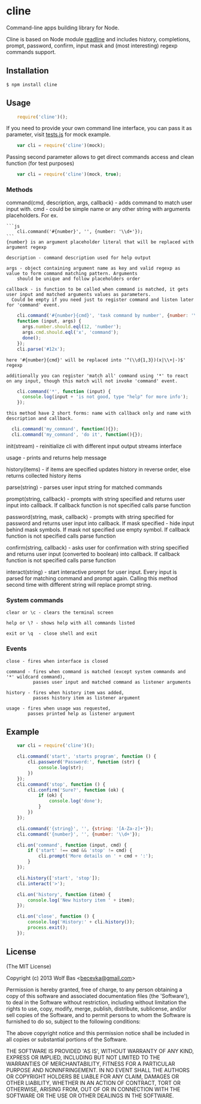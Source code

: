 cline
=====

Command-line apps building library for Node.

Cline is based on Node module [readline](http://nodejs.org/api/readline.html) and includes history, completions, prompt,
password, confirm, input mask and (most interesting) regexp commands support.

## Installation

    $ npm install cline

## Usage

```js
    require('cline')();
```

  If you need to provide your own command line interface,
  you can pass it as parameter, visit [tests.js]( https://github.com/kucoe/cline/blob/master/tests.js) for mock example.

```js
    var cli = require('cline')(mock);
```

  Passing second parameter allows to get direct commands access and clean function (for test purposes)

```js
    var cli = require('cline')(mock, true);
```

### Methods

  command(cmd, description, args, callback) - adds command to match user input with.
    cmd - could be simple name or any other string with arguments placeholders. For ex.

    ```js
        cli.command('#{number}', '', {number: '\\d+'});
    ```
    {number} is an argument placeholder literal that will be replaced with argument regexp

    description - command description used for help output

    args - object containing argument name as key and valid regexp as value to form command matching pattern. Arguments
        should be unique and follow placeholders order

    callback - is function to be called when command is matched, it gets user input and matched arguments values as parameters.
      Could be empty if you need just to register command and listen later for 'command' event.
  ```js
      cli.command('#{number}{cmd}', 'task command by number', {number: '\\d{1,3}', cmd: 'x|\\+|-'},
      function (input, args) {
        args.number.should.eql(12, 'number');
        args.cmd.should.eql('x', 'command');
        done();
      });
      cli.parse('#12x');
  ```
    here '#{number}{cmd}' will be replaced into '^(\\d{1,3})(x|\\+|-)$' regexp

    additionally you can register 'match all' command using '*' to react on any input, though this match will not invoke 'command' event.
  ```js
      cli.command('*', function (input) {
        console.log(input + 'is not good, type "help" for more info');
      });
  ```
    this method have 2 short forms: name with callback only and name with description and callback.

  ```js
    cli.command('my_command', function(){});
    cli.command('my_command', 'do it', function(){});
  ```

  init(stream) - reinitialize cli with different input output streams interface

  usage - prints and returns help message

  history(items) - if items are specified updates history in reverse order, else returns collected history items

  parse(string) - parses user input string for matched commands

  prompt(string, callback) - prompts with string specified and returns user input into callback.
      If callback function is not specified calls parse function

  password(string, mask, callback) - prompts with string specified for password and returns user input into callback.
          If mask specified - hide input behind mask symbols. If mask not specified use empty symbol.
          If callback function is not specified calls parse function

  confirm(string, callback) - asks user for confirmation with string specified and returns user input (converted to boolean) into callback.
          If callback function is not specified calls parse function

  interact(string) - start interactive prompt for user input. Every input is parsed for matching command and prompt again.
          Calling this method second time with different string will replace prompt string.

### System commands

    clear or \c - clears the terminal screen

    help or \? - shows help with all commands listed

    exit or \q  - close shell and exit

### Events

    close - fires when interface is closed

    command - fires when command is matched (except system commands and '*' wildcard command),
              passes user input and matched command as listener arguments

    history - fires when history item was added,
              passes history item as listener argument

    usage - fires when usage was requested,
            passes printed help as listener argument


## Example

```js
    var cli = require('cline')();

    cli.command('start', 'starts program', function () {
        cli.password('Password:', function (str) {
            console.log(str);
        })
    });
    cli.command('stop', function () {
        cli.confirm('Sure?', function (ok) {
            if (ok) {
                console.log('done');
            }
        })
    });

    cli.command('{string}', '', {string: '[A-Za-z]+'});
    cli.command('{number}', '', {number: '\\d+'});

    cli.on('command', function (input, cmd) {
        if ('start' !== cmd && 'stop' != cmd) {
            cli.prompt('More details on ' + cmd + ':');
        }
    });

    cli.history(['start', 'stop']);
    cli.interact('>');

    cli.on('history', function (item) {
        console.log('New history item ' + item);
    });

    cli.on('close', function () {
        console.log('History:' + cli.history());
        process.exit();
    });
```


## License

(The MIT License)

Copyright (c) 2013 Wolf Bas &lt;becevka@gmail.com&gt;

Permission is hereby granted, free of charge, to any person obtaining
a copy of this software and associated documentation files (the
'Software'), to deal in the Software without restriction, including
without limitation the rights to use, copy, modify, merge, publish,
distribute, sublicense, and/or sell copies of the Software, and to
permit persons to whom the Software is furnished to do so, subject to
the following conditions:

The above copyright notice and this permission notice shall be
included in all copies or substantial portions of the Software.

THE SOFTWARE IS PROVIDED 'AS IS', WITHOUT WARRANTY OF ANY KIND,
EXPRESS OR IMPLIED, INCLUDING BUT NOT LIMITED TO THE WARRANTIES OF
MERCHANTABILITY, FITNESS FOR A PARTICULAR PURPOSE AND NONINFRINGEMENT.
IN NO EVENT SHALL THE AUTHORS OR COPYRIGHT HOLDERS BE LIABLE FOR ANY
CLAIM, DAMAGES OR OTHER LIABILITY, WHETHER IN AN ACTION OF CONTRACT,
TORT OR OTHERWISE, ARISING FROM, OUT OF OR IN CONNECTION WITH THE
SOFTWARE OR THE USE OR OTHER DEALINGS IN THE SOFTWARE.
